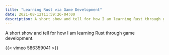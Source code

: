 ```yaml
---
title: "Learning Rust via Game Development"
date: 2021-08-12T11:59:26-04:00
description: A short show and tell for how I am learning Rust through game development.
---
```


A short show and tell for how I am learning Rust through game development.

{{< vimeo 586359041 >}}